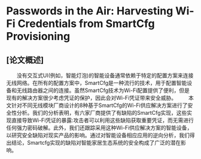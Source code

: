 # Passwords in the Air: Harvesting Wi-Fi Credentials from SmartCfg Provisioning

## [论文概述]
&emsp;&emsp;没有交互式UI(例如，智能灯泡)的智能设备通常依赖于特定的配置方案来连接无线网络。在所有的配置方案中，SmartCfg是一种流行的技术，用于配置智能设备和无线路由器之间的连接。虽然SmartCfg技术为Wi-Fi配置提供了便利，但是现有的解决方案很少考虑凭证的保护，因此会对Wi-Fi凭证带来安全威胁。
&emsp;&emsp;本文针对不同无线模块厂商设计的8种基于SmartCfg的Wi-Fi供应解决方案进行了安全性分析。我们的分析表明，有六家厂商提供了有缺陷的SmartCfg实现，这些实现直接导致Wi-Fi凭证的暴露:攻击者可以利用这些缺陷获取重要凭证，而无需进行任何强力密码破解。此外，我们还跟踪采用这种Wi-Fi供应解决方案的智能设备，以研究安全缺陷对现实产品的影响。通过对智能设备相应应用的逆向分析，我们得出结论，Smartcfg实现的缺陷对智能家居生态系统的安全构成了广泛的潜在影响。
